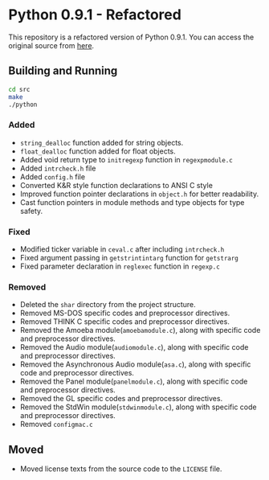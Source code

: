 # Python 0.9.1 - Refactored

This repository is a refactored version of Python 0.9.1. You can access the
original source from [here](https://github.com/smontanaro/python-0.9.1).

## Building and Running
```sh
cd src
make
./python
```

### Added
- `string_dealloc` function added for string objects.
- `float_dealloc` function added for float objects.
- Added void return type to `initregexp` function in `regexpmodule.c`
- Added `intrcheck.h` file
- Added `config.h` file
- Converted K&R style function declarations to ANSI C style
- Improved function pointer declarations in `object.h` for better readability.
- Cast function pointers in module methods and type objects for type safety.

### Fixed
- Modified ticker variable in `ceval.c` after including `intrcheck.h`
- Fixed argument passing in `getstrintintarg` function for `getstrarg`
- Fixed parameter declaration in `reglexec` function in `regexp.c`

### Removed
- Deleted the `shar` directory from the project structure.
- Removed MS-DOS specific codes and preprocessor directives.
- Removed THINK C specific codes and preprocessor directives.
- Removed the Amoeba module(`amoebamodule.c`), along with specific code and preprocessor directives.
- Removed the Audio module(`audiomodule.c`), along with specific code and preprocessor directives.
- Removed the Asynchronous Audio module(`asa.c`), along with specific code and preprocessor directives.
- Removed the Panel module(`panelmodule.c`), along with specific code and preprocessor directives.
- Removed the GL specific codes and preprocessor directives.
- Removed the StdWin module(`stdwinmodule.c`), along with specific code and preprocessor directives.
- Removed `configmac.c`

## Moved
- Moved license texts from the source code to the `LICENSE` file.